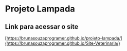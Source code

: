 # Projeto Lampada

## Link para acessar o site

[https://brunasouzaprogramer.github.io/projeto-lampada/](https://brunasouzaprogramer.github.io/Site-Veterinaria/)
